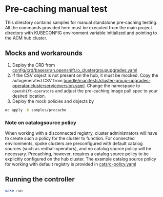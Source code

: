 # Pre-caching manual test #
This directory contains samples for manual standalone pre-caching testing.
All the commands provided here must be executed from the main project directory with KUBECONFIG environment variable initialized and pointing to the ACM hub cluster.
## Mocks and workarounds ##
1. Deploy the CRD from [config/crd/bases/ran.openshift.io_clustergroupupgrades.yaml](config/crd/bases/ran.openshift.io_clustergroupupgrades.yaml)
2. If the CSV object is not present on the hub, it must be mocked. Copy the autogenerated CSV from [bundle/manifests/cluster-group-upgrades-operator.clusterserviceversion.yaml](bundle/manifests/cluster-group-upgrades-operator.clusterserviceversion.yaml). Change the namespace to `openshift-operators` and adjust the pre-caching image pull spec to your desired location. 
3. Deploy the mock policies and objects by
```bash
oc apply -k samples/precache
```
### Note on catalogsource policy ###
When working with a disconnected registry, cluster administrators will have to create such a policy for the cluster to function. For connected environments, spoke clusters are preconfigured with default catalog sources (such as redhat-operators), and no catalog source policy will be necessary. 
Precaching, however, requires a catalog source policy to be explicitly configured on the hub cluster. The example catalog source policy for working with default registry is provided in [catsrc-policy.yaml](catsrc-policy.yaml)

## Running the controller ##
```bash
make run
```
